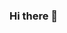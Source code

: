 ### Hi there 👋

<!--
**Shaikh-17/Shaikh-17** is a ✨ _special_ ✨ repository because its `README.md` (this file) appears on your GitHub profile.

Here are some ideas to get you started:

- 🔭 I’m currently working on a bitcoin project 
- 🌱 I’m currently learning cyber security 
- 👯 I’m looking to collaborate on github 
- 🤔 I’m looking for help with github
- 💬 Ask me about hacking
- 📫 How to reach me: email 
- 😄 Pronouns: ...
- ⚡ Fun fact: I'm an introvert 
-->
